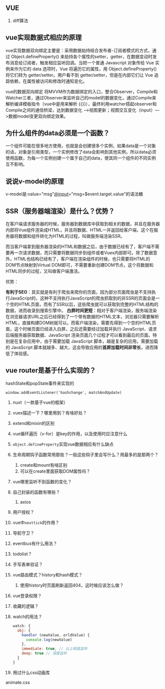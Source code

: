 ## VUE

1. diff算法

## vue实现数据式相应的原理

vue实现数据双向绑定主要是：采用数据劫持结合发布者-订阅者模式的方式，通过 Object.defineProperty() 来劫持各个属性的setter，getter，在数据变动时发布消息给订阅者，触发相应监听回调。当把一个普通 Javascript 对象传给 Vue 实例来作为它的 data 选项时，Vue 将遍历它的属性，用 Object.defineProperty() 将它们转为 getter/setter。用户看不到 getter/setter，但是在内部它们让 Vue 追踪依赖，在属性被访问和修改时通知变化。

vue的数据双向绑定 将MVVM作为数据绑定的入口，整合Observer，Compile和Watcher三者，通过Observer来监听自己的model的数据变化，通过Compile来解析编译模板指令（vue中是用来解析 {{}}），最终利用watcher搭起observer和Compile之间的通信桥梁，达到数据变化 —>视图更新；视图交互变化（input）—>数据model变更双向绑定效果。

## 为什么组件的data必须是一个函数？

一个组件可能在很多地方使用，也就是会创建很多个实例，如果data是一个对象的话，对象是引用类型，一个实例修改了data会影响到其他实例，所以data必须使用函数，为每一个实例创建一个属于自己的data，使其同一个组件的不同实例互不影响。

## 说说v-model的原理

v-model是:value="msg"[@input](https://link.zhihu.com/?target=https%3A//github.com/input)="msg=$event.target.value"的语法糖

## SSR（服务器端渲染）是什么？优势？

在客户端请求服务器的时候，服务器到数据库中获取到相关的数据，并且在服务器内部将Vue组件渲染成HTML，并且将数据、HTML一并返回给客户端，这个在服务器将数据和组件转化为HTML的过程，叫做服务端渲染SSR。

而当客户端拿到服务器渲染的HTML和数据之后，由于数据已经有了，客户端不需要再一次请求数据，而只需要将数据同步到组件或者Vuex内部即可。除了数据意外，HTML也结构已经有了，客户端在渲染组件的时候，也只需要将HTML的DOM节点映射到Virtual DOM即可，不需要重新创建DOM节点，这个将数据和HTML同步的过程，又叫做客户端激活。

优势：

**有利于SEO**：其实就是有利于爬虫来爬你的页面，因为部分页面爬虫是不支持执行JavaScript的，这种不支持执行JavaScript的爬虫抓取到的非SSR的页面会是一个空的HTML页面，而有了SSR以后，这些爬虫就可以获取到完整的HTML结构的数据，进而收录到搜索引擎中。
 **白屏时间更短**：相对于客户端渲染，服务端渲染在浏览器请求URL之后已经得到了一个带有数据的HTML文本，浏览器只需要解析HTML，直接构建DOM树就可以。而客户端渲染，需要先得到一个空的HTML页面，这个时候页面已经进入白屏，之后还需要经过加载并执行 JavaScript、请求后端服务器获取数据、JavaScript 渲染页面几个过程才可以看到最后的页面。特别是在复杂应用中，由于需要加载 JavaScript 脚本，越是复杂的应用，需要加载的 JavaScript 脚本就越多、越大，这会导致应用的**首屏加载时间非常长**，进而降低了体验感。

## vue router是基于什么实现的？

hashState和popState事件来实现的

`window.addEventListener('hashchange', matchAndUpdate)`

1. nuxt（一款基于vue的框架）

2. vuex描述一下？哪里用到？有啥好处？

3. extend和mixin的区别

4. vue循环遍历（v-for）是key的作用，以及使用时应注意什么

5. `object.defineProperty`实现vue数据相应有什么缺点

6. 生命周期钩子函数常用那些？一般这些钩子里会写什么？用最多的是那两个？

   1. create和mount有啥区别
   2. 可以在create里面获取DOM属性吗？

7. vue哪里监听不到函数的变化？

8. 自己封装的函数有哪些？

   1. axios

9. 用户授权？

10. vue中`nexttick`的作用？

11. 导航守卫？

12. eventbus有什么用法？

13. todolist？

14. 手写表单验证？

15. vue路由模式？history和hash模式？

    1. 使用history时页面刷新返回404，这时候应该怎么做？

16. vue登录权限？

17. 收藏的逻辑？

18. watch的用法？

    ```js
    watch: {
      obj: {
        handler (newValue, orldValue) {
          console.log(newValue)
        },
        immediate: true, // 以上啦就监听
        deep: true // 深度监听
      }
    }
    ```

    

19. 用过什么css动画库

animate.css